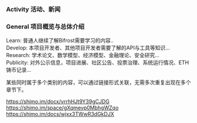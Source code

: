 ### Activity  活动、新闻  




### General  项目概览与总体介绍  
Learn: 普通人继续了解Bifrost需要学习的内容..   
Develop: 本项目开发者、其他项目开发者需要了解的API与工具等知识...  
Research: 学术论文、数学模型、经济模型、金融理论、安全研究...  
Publicity: 对外公示信息，项目进展、社区公告、投票治理、系统运行情况、ETH铸币记录...  

某些同时属于多个类别的内容，可以通过链接形式关联，无需多次重复出现在多个章节下。  


https://shimo.im/docx/vrrhHJt9Y39gCJDG  
https://shimo.im/space/gXqmevp0MbhgWZqo  
https://shimo.im/docs/wjxx3TWwR3dGkDJX  

